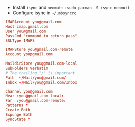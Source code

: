 + Install `isync` and `neomutt` : `sudo pacman -S isync neomutt`
+ Configure isync in `~/.mbsyncrc`
```conf
IMAPAccount you@gmail.com
Host imap.gmail.com
User you@gmail.com
PassCmd "command to return pass"
SSLType IMAPS

IMAPStore you@gmail.com-remote
Account you@gmail.com

MaildirStore you@gmail.com-local
SubFolders Verbatim
# The trailing "/" is important
Path  ~/Mail/you@gmail.com/
Inbox ~/Mail/you@gmail.com/Inbox

Channel you@gmail.com
Near :you@gmail.com-local:
Far  :you@gmail.com-remote:
Patterns *
Create Both
Expunge Both
SyncState *
```